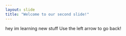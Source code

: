 ```yaml
---
layout: slide
title: "Welcome to our second slide!"
---
```

hey im learning new stuff
Use the left arrow to go back!
